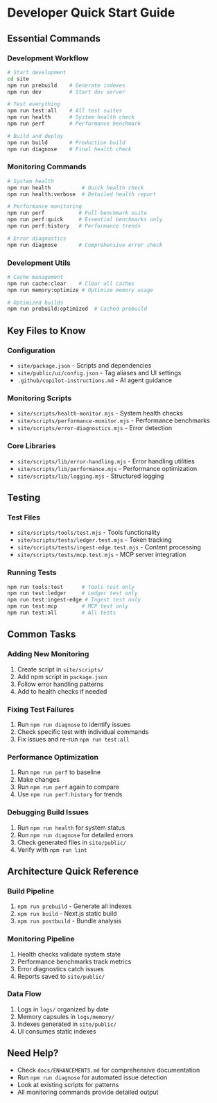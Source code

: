 # Developer Quick Start Guide

## Essential Commands

### Development Workflow
```bash
# Start development
cd site
npm run prebuild    # Generate indexes
npm run dev         # Start dev server

# Test everything
npm run test:all    # All test suites
npm run health      # System health check
npm run perf        # Performance benchmark

# Build and deploy
npm run build       # Production build
npm run diagnose    # Final health check
```

### Monitoring Commands
```bash
# System health
npm run health          # Quick health check
npm run health:verbose  # Detailed health report

# Performance monitoring
npm run perf           # Full benchmark suite
npm run perf:quick     # Essential benchmarks only
npm run perf:history   # Performance trends

# Error diagnostics
npm run diagnose       # Comprehensive error check
```

### Development Utils
```bash
# Cache management
npm run cache:clear    # Clear all caches
npm run memory:optimize # Optimize memory usage

# Optimized builds
npm run prebuild:optimized  # Cached prebuild
```

## Key Files to Know

### Configuration
- `site/package.json` - Scripts and dependencies
- `site/public/ui/config.json` - Tag aliases and UI settings
- `.github/copilot-instructions.md` - AI agent guidance

### Monitoring Scripts
- `site/scripts/health-monitor.mjs` - System health checks
- `site/scripts/performance-monitor.mjs` - Performance benchmarks  
- `site/scripts/error-diagnostics.mjs` - Error detection

### Core Libraries
- `site/scripts/lib/error-handling.mjs` - Error handling utilities
- `site/scripts/lib/performance.mjs` - Performance optimization
- `site/scripts/lib/logging.mjs` - Structured logging

## Testing

### Test Files
- `site/scripts/tools/test.mjs` - Tools functionality
- `site/scripts/tests/ledger.test.mjs` - Token tracking
- `site/scripts/tests/ingest-edge.test.mjs` - Content processing
- `site/scripts/tests/mcp.test.mjs` - MCP server integration

### Running Tests
```bash
npm run tools:test      # Tools test only
npm run test:ledger     # Ledger test only  
npm run test:ingest-edge # Ingest test only
npm run test:mcp        # MCP test only
npm run test:all        # All tests
```

## Common Tasks

### Adding New Monitoring
1. Create script in `site/scripts/`
2. Add npm script in `package.json`
3. Follow error handling patterns
4. Add to health checks if needed

### Fixing Test Failures
1. Run `npm run diagnose` to identify issues
2. Check specific test with individual commands
3. Fix issues and re-run `npm run test:all`

### Performance Optimization
1. Run `npm run perf` to baseline
2. Make changes
3. Run `npm run perf` again to compare
4. Use `npm run perf:history` for trends

### Debugging Build Issues
1. Run `npm run health` for system status
2. Run `npm run diagnose` for detailed errors
3. Check generated files in `site/public/`
4. Verify with `npm run lint`

## Architecture Quick Reference

### Build Pipeline
1. `npm run prebuild` - Generate all indexes
2. `npm run build` - Next.js static build
3. `npm run postbuild` - Bundle analysis

### Monitoring Pipeline  
1. Health checks validate system state
2. Performance benchmarks track metrics
3. Error diagnostics catch issues
4. Reports saved to `site/public/`

### Data Flow
1. Logs in `logs/` organized by date
2. Memory capsules in `logs/memory/`
3. Indexes generated in `site/public/`
4. UI consumes static indexes

## Need Help?

- Check `docs/ENHANCEMENTS.md` for comprehensive documentation
- Run `npm run diagnose` for automated issue detection
- Look at existing scripts for patterns
- All monitoring commands provide detailed output